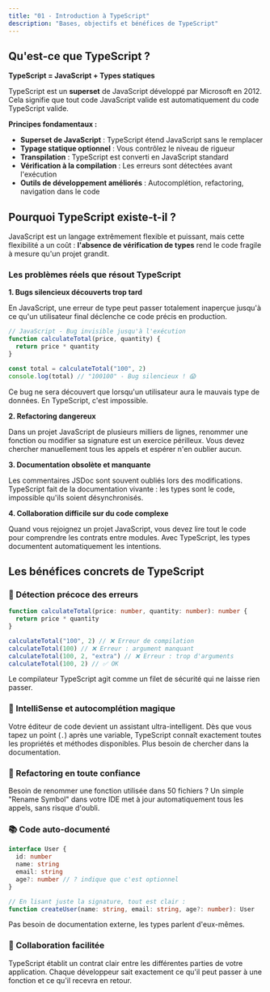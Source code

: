 ```yaml
---
title: "01 - Introduction à TypeScript"
description: "Bases, objectifs et bénéfices de TypeScript"
---
```


## Qu'est-ce que TypeScript ?

**TypeScript = JavaScript + Types statiques**

TypeScript est un **superset** de JavaScript développé par Microsoft en 2012. Cela signifie que tout code JavaScript valide est automatiquement du code TypeScript valide.

**Principes fondamentaux :**

- **Superset de JavaScript** : TypeScript étend JavaScript sans le remplacer
- **Typage statique optionnel** : Vous contrôlez le niveau de rigueur
- **Transpilation** : TypeScript est converti en JavaScript standard
- **Vérification à la compilation** : Les erreurs sont détectées avant l'exécution
- **Outils de développement améliorés** : Autocomplétion, refactoring, navigation dans le code

## Pourquoi TypeScript existe-t-il ?

JavaScript est un langage extrêmement flexible et puissant, mais cette flexibilité a un coût : **l'absence de vérification de types** rend le code fragile à mesure qu'un projet grandit.

### Les problèmes réels que résout TypeScript

**1. Bugs silencieux découverts trop tard**

En JavaScript, une erreur de type peut passer totalement inaperçue jusqu'à ce qu'un utilisateur final déclenche ce code précis en production.

```javascript
// JavaScript - Bug invisible jusqu'à l'exécution
function calculateTotal(price, quantity) {
  return price * quantity
}

const total = calculateTotal("100", 2)
console.log(total) // "100100" - Bug silencieux ! 😱
```

Ce bug ne sera découvert que lorsqu'un utilisateur aura le mauvais type de données. En TypeScript, c'est impossible.

**2. Refactoring dangereux**

Dans un projet JavaScript de plusieurs milliers de lignes, renommer une fonction ou modifier sa signature est un exercice périlleux. Vous devez chercher manuellement tous les appels et espérer n'en oublier aucun.

**3. Documentation obsolète et manquante**

Les commentaires JSDoc sont souvent oubliés lors des modifications. TypeScript fait de la documentation vivante : les types sont le code, impossible qu'ils soient désynchronisés.

**4. Collaboration difficile sur du code complexe**

Quand vous rejoignez un projet JavaScript, vous devez lire tout le code pour comprendre les contrats entre modules. Avec TypeScript, les types documentent automatiquement les intentions.

## Les bénéfices concrets de TypeScript

### 🐛 Détection précoce des erreurs

```typescript
function calculateTotal(price: number, quantity: number): number {
  return price * quantity
}

calculateTotal("100", 2) // ❌ Erreur de compilation
calculateTotal(100) // ❌ Erreur : argument manquant
calculateTotal(100, 2, "extra") // ❌ Erreur : trop d'arguments
calculateTotal(100, 2) // ✅ OK
```

Le compilateur TypeScript agit comme un filet de sécurité qui ne laisse rien passer.

### 🧠 IntelliSense et autocomplétion magique

Votre éditeur de code devient un assistant ultra-intelligent. Dès que vous tapez un point (`.`) après une variable, TypeScript connaît exactement toutes les propriétés et méthodes disponibles. Plus besoin de chercher dans la documentation.

### 🔧 Refactoring en toute confiance

Besoin de renommer une fonction utilisée dans 50 fichiers ? Un simple "Rename Symbol" dans votre IDE met à jour automatiquement tous les appels, sans risque d'oubli.

### 📚 Code auto-documenté

```typescript
interface User {
  id: number
  name: string
  email: string
  age?: number // ? indique que c'est optionnel
}

// En lisant juste la signature, tout est clair :
function createUser(name: string, email: string, age?: number): User
```

Pas besoin de documentation externe, les types parlent d'eux-mêmes.

### 👥 Collaboration facilitée

TypeScript établit un contrat clair entre les différentes parties de votre application. Chaque développeur sait exactement ce qu'il peut passer à une fonction et ce qu'il recevra en retour.

